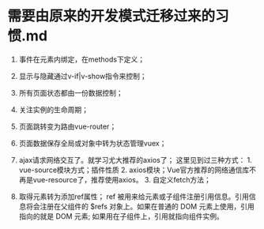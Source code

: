 
# 需要由原来的开发模式迁移过来的习惯.md

1. 事件在元素内绑定，在methods下定义；
2. 显示与隐藏通过v-if|v-show指令来控制；
3. 所有页面状态都由一份数据控制；
4. 关注实例的生命周期；


5. 页面跳转变为路由vue-router；

6. 页面数据保存全局或对象中转为状态管理vuex；


7. ajax请求网络交互了。就学习尤大推荐的axios了；
	这里见到过三种方式：
		1. vue-source模块方式；插件性质
		2. axios模块；Vue官方推荐的网络通信库不再是vue-resource了，推荐使用axios。
		3. 自定义fetch方法；

8. 取得元素转为添加ref属性；
	ref 被用来给元素或子组件注册引用信息。引用信息将会注册在父组件的 $refs 对象上。如果在普通的 DOM 元素上使用，引用指向的就是 DOM 元素; 如果用在子组件上，引用就指向组件实例。
